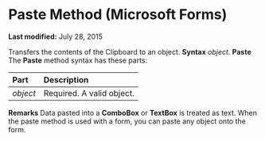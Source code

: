 
# Paste Method (Microsoft Forms)

 **Last modified:** July 28, 2015


Transfers the contents of the Clipboard to an object.
 **Syntax**
 _object_. **Paste**
The  **Paste** method syntax has these parts:


|**Part**|**Description**|
|:-----|:-----|
| _object_|Required. A valid object.|
 **Remarks**
Data pasted into a  **ComboBox** or **TextBox** is treated as text.
When the paste method is used with a form, you can paste any object onto the form.
